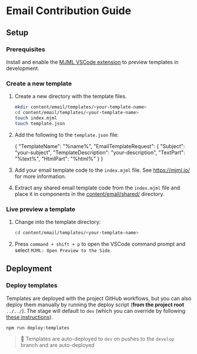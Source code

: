 # Email Contribution Guide

## Setup

### Prerequisites

Install and enable the [MJML VSCode extension](https://marketplace.visualstudio.com/items?itemName=mjmlio.vscode-mjml) to preview templates in development.

### Create a new template

1. Create a new directory with the template files.

    ```zsh
    mkdir content/email/templates/<your-template-name>
    cd content/email/templates/<your-template-name>
    touch index.mjml
    touch template.json
    ```

2. Add the following to the `template.json` file:

    {
        "TemplateName": "%name%",
        "EmailTemplateRequest": {
            "Subject": "your-subject",
            "TemplateDescription": "your-description",
            "TextPart": "%text%",
            "HtmlPart": "%html%"
        }
    }

3. Add your email template code to the `index.mjml` file. See https://mjml.io/ for more information.

4. Extract any shared email template code from the `index.mjml` file and place it in components in the [content/email/shared/](content/email/shared/) directory.

### Live preview a template

1. Change into the template directory:
   
    ```zsh
    cd content/email/templates/<your-template-name>
    ```

2. Press `command + shift + p` to open the VSCode command prompt and select `MJML: Open Preview to the Side`.

## Deployment

### Deploy templates

Templates are deployed with the project GitHub workflows, but you can also deploy them manually by running the deploy script (**from the project root** `../../`). The stage will default to `dev` (which you can override by following [these instructions](../../README.md#environment)).
   
```zsh
npm run deploy:templates
```

> 🚩 Templates are auto-deployed to `dev` on pushes to the `develop` branch and are auto-deployed 



